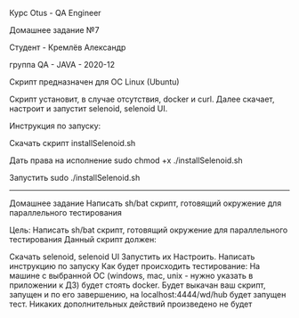 Курс Otus - QA Engineer

Домашнее задание №7

Студент - Кремлёв Александр

группа QA - JAVA - 2020-12

Скрипт предназначен для ОС Linux (Ubuntu)

Скрипт установит, в случае отсутствия, docker и curl.
Далее скачает, настроит и запустит selenoid, selenoid UI.

Инструкция по запуску:

Скачать скрипт installSelenoid.sh

Дать права на исполнение
sudo chmod +x ./installSelenoid.sh

Запустить
sudo ./installSelenoid.sh



__________________________________________________________________________________________________________________________________
Домашнее задание
Написать sh/bat скрипт, готовящий окружение для параллельного тестирования

Цель:
Написать sh/bat скрипт, готовящий окружение для параллельного тестирования Данный скрипт должен:

Скачать selenoid, selenoid UI
Запустить их
Настроить.
Написать инструкцию по запуску
Как будет происходить тестирование: На машине с выбранной ОС (windows, mac, unix - нужно указать в приложении к ДЗ) будет стоять docker. Будет выкачан ваш скрипт, запущен и по его завершению, на localhost:4444/wd/hub будет запущен тест. Никаких дополнительных действий произведено не будет
